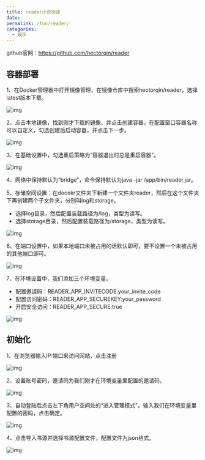 ```yaml
---
title: reader小说阅读
date: 
permalink: /fun/reader/
categories:
  - 娱乐
---
```

github官网：<https://github.com/hectorqin/reader>

## 容器部署

1、在Docker管理器中打开镜像管理，在镜像仓库中搜索hectorqin/reader，选择latest版本下载。

![img](./img/0201.png)

2、点击本地镜像，找到刚才下载的镜像，并点击创建容器。在配置窗口容器名称可以自定义，勾选创建后启动容器，并点击下一步。

![img](./img/0202.png)

3、在基础设置中，勾选重启策略为“容器退出时总是重启容器”。

![img](./img/0203.png)

4、网络中保持默认为“bridge”，命令保持默认为java -jar /app/bin/reader.jar。

5、存储空间设置：在docekr文件夹下新建一个文件夹reader，然后在这个文件夹下再创建两个子文件夹，分别叫log和storage。
- 选择log目录，然后配置装载路径为/log，类型为读写。
- 选择storage目录，然后配置装载路径为/storage，类型为读写。

![img](./img/0204.png)

6、在端口设置中，如果本地端口未被占用的话默认即可，要不设置一个未被占用的其他端口即可。

![img](./img/0205.png)

7、在环境设置中，我们添加三个环境变量。
- 配置邀请码：READER_APP_INVITECODE:your_invite_code
- 配置访问密码：READER_APP_SECUREKEY:your_password
- 开启安全访问：READER_APP_SECURE:true

![img](./img/0206.png)


## 初始化

1、在浏览器输入IP:端口来访问网站，点击注册

![img](./img/0207.png)

2、设置账号密码，邀请码为我们刚才在环境变量里配置的邀请码。

![img](./img/0208.png)

3、自动登陆后点击左下角用户空间处的“进入管理模式”。输入我们在环境变量里配置的密码，点击确定。

![img](./img/0209.png)

4、点击导入书源并选择书源配置文件，配置文件为json格式。

![img](./img/0210.png)

